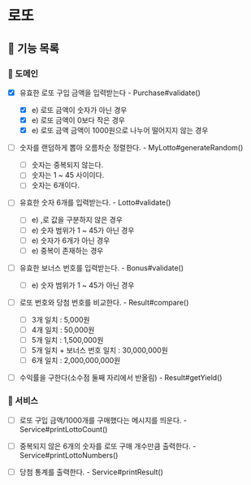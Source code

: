 # 로또

## 💼 기능 목록

### 📍 도메인

- [x] 유효한 로또 구입 금액을 입력받는다 - Purchase#validate()

  - [x] e) 로또 금액이 숫자가 아닌 경우
  - [x] e) 로또 금액이 0보다 작은 경우
  - [x] e) 로또 금액 금액이 1000원으로 나누어 떨어지지 않는 경우

- [ ] 숫자를 랜덤하게 뽑아 오름차순 정렬한다. - MyLotto#generateRandom()

  - [ ] 숫자는 중복되지 않는다.
  - [ ] 숫자는 1 ~ 45 사이이다.
  - [ ] 숫자는 6개이다.

- [ ] 유효한 숫자 6개를 입력받는다. - Lotto#validate()

  - [ ] e) ,로 값을 구분하지 않은 경우
  - [ ] e) 숫자 범위가 1 ~ 45가 아닌 경우
  - [ ] e) 숫자가 6개가 아닌 경우
  - [ ] e) 중복이 존재하는 경우

- [ ] 유효한 보너스 번호를 입력받는다. - Bonus#validate()

  - [ ] e) 숫자 범위가 1 ~ 45가 아닌 경우

- [ ] 로또 번호와 당첨 번호를 비교한다. - Result#compare()

  - [ ] 3개 일치 : 5,000원
  - [ ] 4개 일치 : 50,000원
  - [ ] 5개 일치 : 1,500,000원
  - [ ] 5개 일치 + 보너스 번호 일치 : 30,000,000원
  - [ ] 6개 일치 : 2,000,000,000원

- [ ] 수익률을 구한다(소수점 둘째 자리에서 반올림) - Result#getYield()

### 📍 서비스

- [ ] 로또 구입 금액/1000개를 구매했다는 메시지를 띄운다. -
      Service#printLottoCount()

- [ ] 중복되지 않은 6개의 숫자를 로또 구매 개수만큼 출력한다. -
      Service#printLottoNumbers()

- [ ] 당첨 통계를 출력한다. - Service#printResult()
